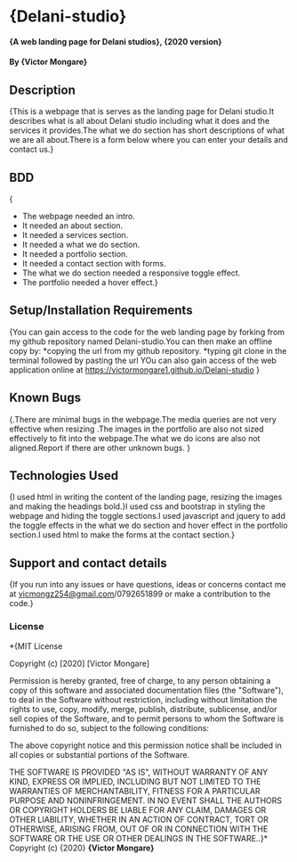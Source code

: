 # {Delani-studio}
#### {A web landing page for Delani studios}, {2020 version}
#### By **{Victor Mongare}**
## Description
{This is a webpage that is serves as the landing page for Delani studio.It describes what is all about Delani studio including what it does and the services it provides.The what we do section has short descriptions of what we are all about.There is a form below where you can enter your details and contact us.}
## BDD
{
* The webpage needed an intro.
* It needed an about section.
* It needed a services section.
* It needed a what we do section.
* It needed a portfolio section.
* It needed a contact section with forms.
* The what we do section needed a responsive toggle effect.
* The portfolio needed a hover effect.}
## Setup/Installation Requirements
{You can gain access to the code for the web landing page by forking from my github repository named Delani-studio.You can then make an offline copy by:
    *copying the url from my github repository.
    *typing git clone in the terminal followed by pasting the url
YOu can also gain access of the web application online at https://victormongare1.github.io/Delani-studio }
## Known Bugs
{.There are minimal bugs in the webpage.The media queries are not very effective when resizing .The images in the portfolio are also not sized effectively to fit into the webpage.The what we do icons are also not aligned.Report if there are other unknown bugs. }
## Technologies Used
{I used html in writing the content of the landing page, resizing the images and making the headings bold.}I used css and bootstrap in styling the webpage and hiding the toggle sections.I used javascript and jquery to add the toggle effects in the what we do section and hover effect in the portfolio section.I used html to make the forms at the contact section.}
## Support and contact details
{If you run into any issues or have questions, ideas or concerns  contact me at vicmongz254@gmail.com/0792651899 or make a contribution to the code.}
### License
*{MIT License

Copyright (c) [2020] [Victor Mongare]

Permission is hereby granted, free of charge, to any person obtaining a copy
of this software and associated documentation files (the "Software"), to deal
in the Software without restriction, including without limitation the rights
to use, copy, modify, merge, publish, distribute, sublicense, and/or sell
copies of the Software, and to permit persons to whom the Software is
furnished to do so, subject to the following conditions:

The above copyright notice and this permission notice shall be included in all
copies or substantial portions of the Software.

THE SOFTWARE IS PROVIDED "AS IS", WITHOUT WARRANTY OF ANY KIND, EXPRESS OR
IMPLIED, INCLUDING BUT NOT LIMITED TO THE WARRANTIES OF MERCHANTABILITY,
FITNESS FOR A PARTICULAR PURPOSE AND NONINFRINGEMENT. IN NO EVENT SHALL THE
AUTHORS OR COPYRIGHT HOLDERS BE LIABLE FOR ANY CLAIM, DAMAGES OR OTHER
LIABILITY, WHETHER IN AN ACTION OF CONTRACT, TORT OR OTHERWISE, ARISING FROM,
OUT OF OR IN CONNECTION WITH THE SOFTWARE OR THE USE OR OTHER DEALINGS IN THE
SOFTWARE..}*
Copyright (c) {2020} **{Victor Mongare}**
  